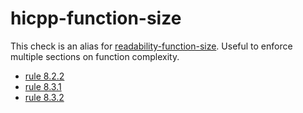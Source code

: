 # hicpp-function-size

This check is an alias for
[readability-function-size](readability-function-size.html). Useful to
enforce multiple sections on function complexity.

  - [rule 8.2.2](http://www.codingstandard.com/rule/8-2-2-do-not-declare-functions-with-an-excessive-number-of-parameters/)
  - [rule 8.3.1](http://www.codingstandard.com/rule/8-3-1-do-not-write-functions-with-an-excessive-mccabe-cyclomatic-complexity/)
  - [rule 8.3.2](http://www.codingstandard.com/rule/8-3-2-do-not-write-functions-with-a-high-static-program-path-count/)
